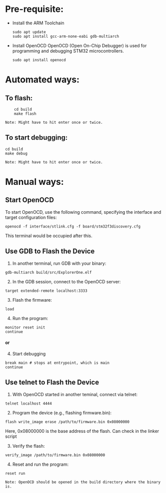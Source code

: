 # Pre-requisite: 
- Install the ARM Toolchain
    ```
    sudo apt update
    sudo apt install gcc-arm-none-eabi gdb-multiarch
    ```

- Install OpenOCD
    OpenOCD (Open On-Chip Debugger) is used for programming and debugging STM32 microcontrollers.
    ```
    sudo apt install openocd

    ```

# Automated ways:

## To flash:
```
    cd build
    make flash
```
    Note: Might have to hit enter once or twice.

## To start debugging:
```
cd build
make debug
```
    Note: Might have to hit enter once or twice.


# Manual ways:

## Start OpenOCD
To start OpenOCD, use the following command, specifying the interface and target configuration files:
```
openocd -f interface/stlink.cfg -f board/stm32f3discovery.cfg
```

This terminal would be occupied after this.

## Use GDB to Flash the Device

1) In another terminal, run GDB with your binary:
```
gdb-multiarch build/src/ExplorerOne.elf
```

2) In the GDB session, connect to the OpenOCD server:
```
target extended-remote localhost:3333
```

3) Flash the firmware:
```
load
```

4) Run the program:
```
monitor reset init
continue

```

#### or

4) Start debugging
```
break main # stops at entrypoint, which is main
continue
```

## Use telnet to Flash the Device

1) With OpenOCD started in another teminal, connect via telnet:
```
telnet localhost 4444

```

2) Program the device (e.g., flashing firmware.bin):
```
flash write_image erase /path/to/firmware.bin 0x08000000

```
Here, 0x08000000 is the base address of the flash. Can check in the linker script

3) Verify the flash:
```
verify_image /path/to/firmware.bin 0x08000000

```

4) Reset and run the program:
```
reset run
```

    Note: OpenOCD should be opened in the build directory where the binary is.